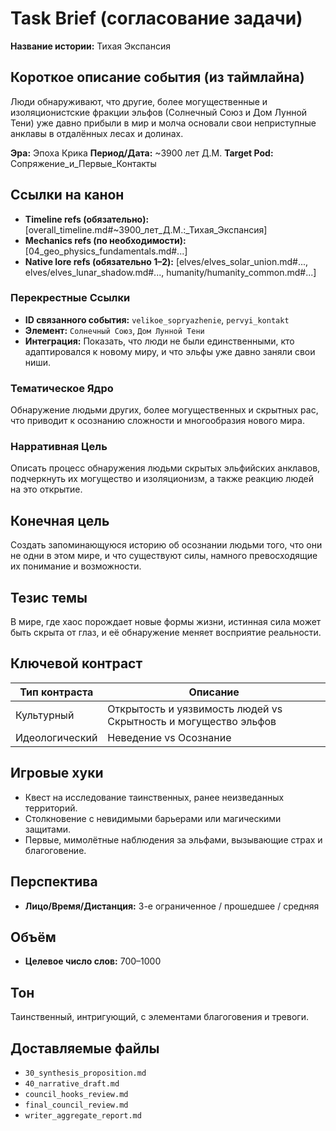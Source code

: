 # Task Brief (согласование задачи)

**Название истории:** Тихая Экспансия

## Короткое описание события (из таймлайна)

Люди обнаруживают, что другие, более могущественные и изоляционистские фракции эльфов (Солнечный Союз и Дом Лунной Тени) уже давно прибыли в мир и молча основали свои неприступные анклавы в отдалённых лесах и долинах.

**Эра:** Эпоха Крика
**Период/Дата:** ~3900 лет Д.М.
**Target Pod:** Сопряжение_и_Первые_Контакты

## Ссылки на канон
- **Timeline refs (обязательно):** [overall_timeline.md#~3900_лет_Д.М.:_Тихая_Экспансия]
- **Mechanics refs (по необходимости):** [04_geo_physics_fundamentals.md#...]
- **Native lore refs (обязательно 1–2):** [elves/elves_solar_union.md#..., elves/elves_lunar_shadow.md#..., humanity/humanity_common.md#...]

### **Перекрестные Ссылки**
- **ID связанного события:** `velikoe_sopryazhenie`, `pervyi_kontakt`
- **Элемент:** `Солнечный Союз`, `Дом Лунной Тени`
- **Интеграция:** Показать, что люди не были единственными, кто адаптировался к новому миру, и что эльфы уже давно заняли свои ниши.

### **Тематическое Ядро**
Обнаружение людьми других, более могущественных и скрытных рас, что приводит к осознанию сложности и многообразия нового мира.


### **Нарративная Цель**
Описать процесс обнаружения людьми скрытых эльфийских анклавов, подчеркнуть их могущество и изоляционизм, а также реакцию людей на это открытие.

## Конечная цель
Создать запоминающуюся историю об осознании людьми того, что они не одни в этом мире, и что существуют силы, намного превосходящие их понимание и возможности.

## Тезис темы
В мире, где хаос порождает новые формы жизни, истинная сила может быть скрыта от глаз, и её обнаружение меняет восприятие реальности.

## Ключевой контраст
| Тип контраста | Описание |
|---|---|
| Культурный | Открытость и уязвимость людей vs Скрытность и могущество эльфов |
| Идеологический | Неведение vs Осознание |

## Игровые хуки
- Квест на исследование таинственных, ранее неизведанных территорий.
- Столкновение с невидимыми барьерами или магическими защитами.
- Первые, мимолётные наблюдения за эльфами, вызывающие страх и благоговение.

## Перспектива
- **Лицо/Время/Дистанция:** 3-е ограниченное / прошедшее / средняя

## Объём
- **Целевое число слов:** 700–1000

## Тон
Таинственный, интригующий, с элементами благоговения и тревоги.

## Доставляемые файлы
- `30_synthesis_proposition.md`
- `40_narrative_draft.md`
- `council_hooks_review.md`
- `final_council_review.md`
- `writer_aggregate_report.md`
